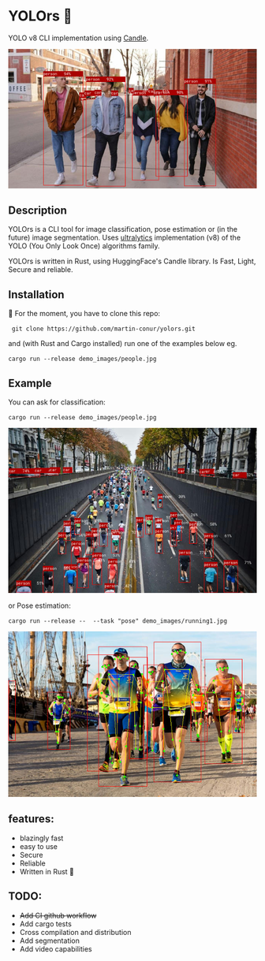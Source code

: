 # YOLOrs 🚧
YOLO v8 CLI implementation using [Candle](https://github.com/huggingface/candle/tree/main).

!["people classified by yolors](https://github.com/martin-conur/yolors/blob/main/demo_images/people.classification.jpg)

## Description
YOLOrs is a CLI tool for image classification, pose estimation or (in the future) image segmentation. Uses [ultralytics](https://yolov8.com) implementation (v8) of the YOLO (You Only Look Once) algorithms family. 

YOLOrs is written in Rust, using HuggingFace's Candle library. Is Fast, Light, Secure and reliable.


## Installation
🚧
For the moment, you have to clone this repo:
```console
 git clone https://github.com/martin-conur/yolors.git
```

and (with Rust and Cargo installed) run one of the examples below eg. 
 ```console
cargo run --release demo_images/people.jpg 
```

## Example
You can ask for classification: 

``` console
cargo run --release demo_images/people.jpg    
```
!["result classification"](https://github.com/martin-conur/yolors/blob/main/demo_images/running2.pp.jpg)


or Pose estimation:

 ```console
 cargo run --release --  --task "pose" demo_images/running1.jpg
 ```
 
 !["result pose"](https://github.com/martin-conur/yolors/blob/main/demo_images/running1.pose.jpg)

## features:
  * blazingly fast
  * easy to use
  * Secure
  * Reliable
  * Written in Rust 🤘

## TODO:
 * ~~Add CI github workflow~~
 * Add cargo tests
 * Cross compilation and distribution
 * Add segmentation
 * Add video capabilities
